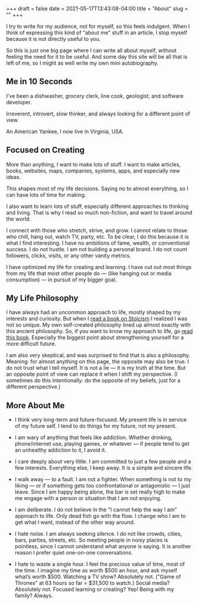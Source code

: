+++ 
draft = false
date = 2021-05-17T13:43:08-04:00
title = "About"
slug = "" 
+++

I try to write for my audience, not for myself, so this feels indulgent. When I think of expressing this kind of "about me" stuff in an article, I stop myself because it is not directly useful to you.

So this is just one big page where I can write all about myself, without feeling the need for it to be useful. And some day this site will be all that is left of me, so I might as well write my own mini autobiography.

## Me in 10 Seconds

I've been a dishwasher, grocery clerk, line cook, geologist, and software developer.

Irreverent, introvert, slow thinker, and always looking for a different point of view.

An American Yankee, I now live in Virginia, USA.

## Focused on Creating

More than anything, I want to make lots of stuff. I want to make articles, books, websites, maps, companies, systems, apps, and especially new ideas.

This shapes most of my life decisions. Saying no to almost everything, so I can have lots of time for making.

I also want to learn lots of stuff, especially different approaches to thinking and living. That is why I read so much non-fiction, and want to travel around the world.

I connect with those who stretch, strive, and grow. I cannot relate to those who chill, hang out, watch TV, party, etc. To be clear, I do this because it is what I find interesting. I have no ambitions of fame, wealth, or conventional success. I do not hustle. I am not building a personal brand. I do not count followers, clicks, visits, or any other vanity metrics.

I have optimized my life for creating and learning. I have cut out most things from my life that most other people do — (like hanging out or media consumption) — in pursuit of my bigger goal.

## My Life Philosophy

I have always had an uncommon approach to life, mostly shaped by my interests and curiosity. But when I [read a book on Stoicism](https://www.amazon.com/Meditations-Publisher-Library-Marcus-Aurelius/dp/B004TS8IJY/ref=sr_1_27) I realized I was not so unique. My own self-created philosophy lined up almost exactly with this ancient philosophy. So, if you want to know my approach to life, go [read this book](https://www.amazon.com/Guide-Good-Life-Ancient-Stoic/dp/0195374614/ref=sr_1_1). Especially the biggest point about strengthening yourself for a more difficult future.

I am also very skeptical, and was surprised to find that is also a philosophy. Meaning: for almost anything on this page, the opposite may also be true. I do not trust what I tell myself. It is not a lie — it is my truth at the time. But an opposite point of view can replace it when I shift my perspective. (I sometimes do this intentionally: do the opposite of my beliefs, just for a different perspective.)

## More About Me

- I think very long-term and future-focused. My present life is in service of my future self. I tend to do things for my future, not my present.

- I am wary of anything that feels like addiction. Whether drinking, phone/internet use, playing games, or whatever — if people tend to get an unhealthy addiction to it, I avoid it.

- I care deeply about very little. I am committed to just a few people and a few interests. Everything else, I keep away. It is a simple and sincere life.

- I walk away — to a fault. I am not a fighter. When something is not to my liking — or if something gets too confrontational or antagonistic — I just leave. Since I am happy being alone, the bar is set really high to make me engage with a person or situation that I am not enjoying.

- I am deliberate. I do not believe in the "I cannot help the way I am" approach to life. Only dead fish go with the flow. I change who I am to get what I want, instead of the other way around.

- I hate noise. I am always seeking silence. I do not like crowds, cities, bars, parties, streets, etc. So meeting people in noisy places is pointless, since I cannot understand what anyone is saying. It is another reason I prefer quiet one-on-one conversations.

- I hate to waste a single hour. I feel the precious value of time, most of the time. I imagine my time as worth $500 an hour, and ask myself what’s worth $500. Watching a TV show? Absolutely not. ("Game of Thrones" at 63 hours so far = $31,500 to watch.) Social media? Absolutely not. Focused learning or creating? Yep! Being with my family? Always.